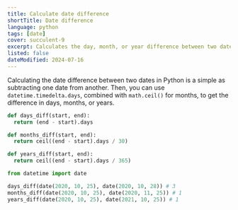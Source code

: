 ```yaml
---
title: Calculate date difference
shortTitle: Date difference
language: python
tags: [date]
cover: succulent-9
excerpt: Calculates the day, month, or year difference between two dates.
listed: false
dateModified: 2024-07-16
---
```


Calculating the date difference between two dates in Python is a simple as subtracting one date from another. Then, you can use `datetime.timedelta.days`, combined with `math.ceil()` for months, to get the difference in days, months, or years.

```py
def days_diff(start, end):
  return (end - start).days

def months_diff(start, end):
  return ceil((end - start).days / 30)

def years_diff(start, end):
  return ceil((end - start).days / 365)

from datetime import date

days_diff(date(2020, 10, 25), date(2020, 10, 28)) # 3
months_diff(date(2020, 10, 25), date(2020, 11, 25)) # 1
years_diff(date(2020, 10, 25), date(2021, 10, 25)) # 1
```

